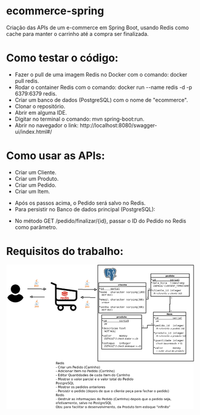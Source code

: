 # ecommerce-spring
Criação das APIs de um e-commerce em Spring Boot, usando Redis como cache para manter o carrinho até a compra ser finalizada.

# Como testar o código:
* Fazer o pull de uma imagem Redis no Docker com o comando: docker pull redis.
* Rodar o container Redis com o comando: docker run --name redis -d -p 6379:6379 redis.
* Criar um banco de dados (PostgreSQL) com o nome de "ecommerce".
* Clonar o repositório.
* Abrir em alguma IDE.
* Digitar no terminal o comando: mvn spring-boot:run.
* Abrir no navegador o link: http://localhost:8080/swagger-ui/index.html#/

# Como usar as APIs:
* Criar um Cliente.
* Criar um Produto.
* Criar um Pedido.
* Criar um Item.
- Após os passos acima, o Pedido será salvo no Redis.
- Para persistir no Banco de dados principal (PostgreSQL):
* No método GET /pedido/finalizar/{id}, passar o ID do Pedido no Redis como parâmetro.

# Requisitos do trabalho:
![Trabalho Redis - TBD 2 Sem](trab_redis.png)